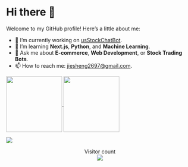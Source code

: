 # Hi there 👋

Welcome to my GitHub profile! Here’s a little about me:

- 🔭 I’m currently working on [usStockChatBot](https://github.com/js9726/usStockChatBot).
- 🌱 I’m learning **Next.js**, **Python**, and **Machine Learning**.
- 💬 Ask me about **E-commerce**, **Web Development**, or **Stock Trading Bots**.
- 📫 How to reach me: [jiesheng2697@gmail.com](mailto:jiesheng2697@gmail.com).

<a href="#">
  <img height=150 align="center" src="https://github-readme-stats.vercel.app/api/top-langs?username=js9726&layout=compact&langs_count=8&theme=radical&card_width=320" />
</a>
<a href="#">
  <img height=150 align="center" height=150 src="https://github-readme-streak-stats-git-main-davids-projects-ad77adcc.vercel.app/?user=js9726&theme=radical&card_width=600"/>
</a>



<a href=#><img src="contributions.svg"></a>

<p align="center">
  Visitor count<br>
  <img src="https://profile-counter.glitch.me/_js9726/count.svg" />
</p>
